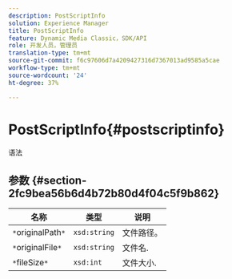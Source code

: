 ```yaml
---
description: PostScriptInfo
solution: Experience Manager
title: PostScriptInfo
feature: Dynamic Media Classic，SDK/API
role: 开发人员，管理员
translation-type: tm+mt
source-git-commit: f6c97606d7a4209427316d7367013ad9585a5cae
workflow-type: tm+mt
source-wordcount: '24'
ht-degree: 37%

---
```



# PostScriptInfo{#postscriptinfo}

语法

## 参数 {#section-2fc9bea56b6d4b72b80d4f04c5f9b862}

| 名称 | 类型 | 说明 |
|---|---|---|
| `*`originalPath`*` | `xsd:string` | 文件路径。 |
| `*`originalFile`*` | `xsd:string` | 文件名. |
| `*`fileSize`*` | `xsd:int` | 文件大小. |

